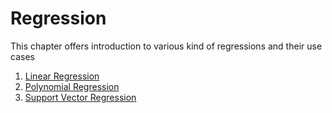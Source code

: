 # Regression

This chapter offers introduction to various kind of regressions and their use cases

1. [Linear Regression](./01-LinearRegression.md)
2. [Polynomial Regression](./02-PolynomialRegression.md)
3. [Support Vector Regression](./03-SupportVectorRegression.md)